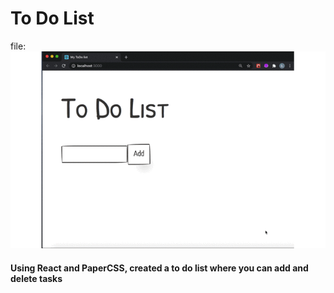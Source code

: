 # To Do List

file: ![to do list gif](./todolist_gif.gif)

#### Using React and PaperCSS, created a to do list where you can add and delete tasks